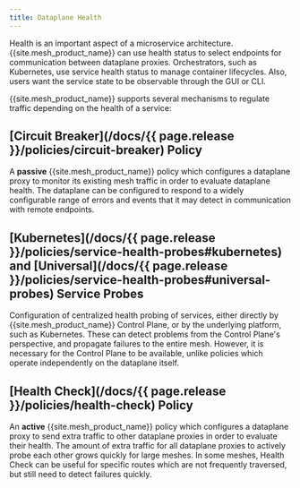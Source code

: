 ```yaml
---
title: Dataplane Health
---
```


Health is an important aspect of a microservice architecture. {{site.mesh_product_name}} can use health status
to select endpoints for communication between dataplane proxies.
Orchestrators, such as Kubernetes, use service health status to manage container lifecycles.
Also, users want the service state to be observable through the GUI or CLI.

{{site.mesh_product_name}} supports several mechanisms to regulate traffic depending on the health of a service:

## [Circuit Breaker](/docs/{{ page.release }}/policies/circuit-breaker) Policy

  A **passive** {{site.mesh_product_name}} policy which configures a dataplane proxy to monitor its existing
  mesh traffic in order to evaluate dataplane health. The dataplane can be configured to
  respond to a widely configurable range of errors and events that it may detect in communication
  with remote endpoints.

## [Kubernetes](/docs/{{ page.release }}/policies/service-health-probes#kubernetes) and [Universal](/docs/{{ page.release }}/policies/service-health-probes#universal-probes) Service Probes

  Configuration of centralized health probing of services, either directly by {{site.mesh_product_name}} Control Plane,
  or by the underlying platform, such as Kubernetes.  These can detect problems from the
  Control Plane's perspective, and propagate failures to the entire mesh. However, it is necessary
  for the Control Plane to be available, unlike policies which operate independently on the
  dataplane itself.

## [Health Check](/docs/{{ page.release }}/policies/health-check) Policy

  An **active** {{site.mesh_product_name}} policy which configures a dataplane proxy to send extra traffic
  to other dataplane proxies in order to evaluate their health. The amount of extra traffic
  for all dataplane proxies to actively probe each other grows quickly for large meshes. In some
  meshes, Health Check can be useful for specific routes which are not frequently traversed,
  but still need to detect failures quickly.
